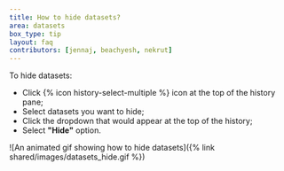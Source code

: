 ```yaml
---
title: How to hide datasets?
area: datasets
box_type: tip
layout: faq
contributors: [jennaj, beachyesh, nekrut]
---
```


To hide datasets:

- Click {% icon history-select-multiple %} icon at the top of the history pane;
- Select datasets you want to hide;
- Click the dropdown that would appear at the top of the history;
- Select **"Hide"** option.

![An animated gif showing how to hide datasets]({% link shared/images/datasets_hide.gif %})


